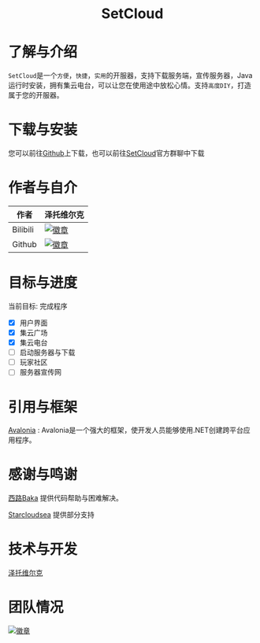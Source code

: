 <div align="Center">
  
# SetCloud

</div>

# 了解与介绍
`SetCloud`是一个`方便`，`快捷`，`实用`的开服器，支持下载服务端，宣传服务器，Java运行时安装，拥有集云电台，可以让您在使用途中放松心情。支持`高度DIY`，打造属于您的开服器。

# 下载与安装
您可以前往[Github](https://github.com/SentientWaste/SetCloud_MinecraftServer/releases)上下载，也可以前往[SetCloud](https://qm.qq.com/cgi-bin/qm/qr?k=fncBp57OyANWohInmiQfAwG_D-U1Fsg-&jump_from=webapi&authKey=8JrARk2hMx86Ybr4QHn0aBaWHKOV65Nh52Y6rr9MDpUPQSdHDdKMuJXzCvRFLR65)官方群聊中下载

# 作者与自介
<div align="Left">
  
| 作者 | 泽托维尔克 |
| ---------- | -----------|
| Bilibili | <a href="https://space.bilibili.com/1403109864"><img src="https://img.shields.io/badge/泽托维尔克%E7%9A%84-Bilibili-brightgreen" alt="徽章"></a> |
| Github | <a href="https://github.com/SentientWaste"><img src="https://img.shields.io/badge/泽托维尔克%E7%9A%84-Github-brightgreen" alt="徽章"></a> |

</div>



# 目标与进度

当前目标: 完成程序

- [x] 用户界面
- [x] 集云广场
- [x] 集云电台
- [ ] 启动服务器与下载
- [ ] 玩家社区
- [ ] 服务器宣传网

# 引用与框架
[Avalonia](https://docs.avaloniaui.net/zh-Hans/docs/next/welcome) : Avalonia是一个强大的框架，使开发人员能够使用.NET创建跨平台应用程序。

# 感谢与鸣谢
[西路Baka](https://space.bilibili.com/1098028524/)
提供代码帮助与困难解决。

[Starcloudsea](https://space.bilibili.com/2123349162/)
提供部分支持

# 技术与开发
[泽托维尔克](https://space.bilibili.com/1403109864)

# 团队情况
<a href="https://qm.qq.com/cgi-bin/qm/qr?k=3glCB1ODOtbm83YQWnut6EbKaEjxbySE&jump_from=webapi&authKey=V6TVJdLHvnDCI7yMYmxXcHY8o3yVMeST/HDDCr79t+qflbGqNAbtXK9Rsl2okPTA"><img src="https://img.shields.io/badge/团队%E7%9A%84-招人中-brightgreen" alt="徽章"></a>
